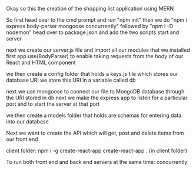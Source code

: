 Okay so this the creation of the shopping list application using MERN

So first head over to the cmd prompt and run "npm init"
then we do "npm i express body-parser mongoose concurrently"
followed by "npm i -D nodemon"
head over to package.json and add the two scripts start and server

next we create our server.js file and import all our modules that we installed
first app.use(BodyParser) to enable taking requests from the body of our React and HTML component

we then create a config folder that holds a keys.js file which stores our database URI
we store this URI in a variable called db

next we use mongoose to connect our file to MongoDB database through the URI stored in db
next we make the express app to listen for a particular port and to start the server at that port

we then create a models folder that holds are schemas for entering data into our database

Next we want to create the API which will get, post and delete items from our front end




client folder:
npm i -g create-react-app
create-react-app . (in client folder)

To run both front end and back end servers at the same time:
concurrently
